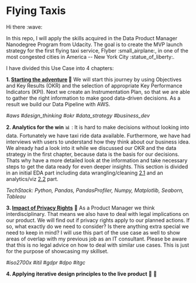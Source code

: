# Flying Taxis

<p> Hi there :wave: </p>
In this repo, I will apply the skills acquired in the Data Product Manager Nanodegree Program from Udacity. The goal is to create the MVP launch strategy for the first flying taxi service, Flyber :small_airplane:, in one of the most congested cities in America -- New York City :statue_of_liberty:. 

I have divided this Use Case into 4 chapters:

<b>1. [Starting the adventure](https://github.com/Wahido589/WaRa/blob/25f815c4174436a82882a92500d8468434fd0590/1_Starting_the_adventure.md) </b>:rocket:
We will start this journey by using Objectives and Key Results (OKR) and the selection of appropriate Key Performance Indicators (KPI).
Next we create an Instrumentation Plan, so that we are able to gather the right information to make good data-driven decisions. 
As a result we build our Data Pipeline with AWS. <p><em>#aws #design_thinking #okr #data_strategy #business_dev</em></p>

<b>2. Analytics for the win </b> :bar_chart: :
It is hard to make decisions without looking into data. Fortunately we have taxi ride data available. Furthermore, we have had interviews with users to understand how they think about our business idea. We already had a look into it while we discussed our OKR and the data strategy in the first chapter, because data is the basis for our decisions.
Thats why have a more detailed look at the information and take necessary steps to get the data ready for even deeper insights. This section is divided in an initial EDA part including data wrangling/cleaning [2.1](https://github.com/Wahido589/WaRa/blob/814e76e178c7fc36c167e169336fb925371e180e/2.1_Analytics_for_the_win.ipynb) and an analytics/viz [2.2](path) part. 
<p><em>TechStack: Python, Pandas, PandasProfiler, Numpy, Matplotlib, Seaborn, Tableau</em></p>

<b>3. [Impact of Privacy Rights](https://github.com/Wahido589/WaRa/blob/875bf0b84f3d1bd256f66b8c4fc7dcfb8770656d/3_Impact_of_privacy_rights.md)</b> :orange_book: 
As a Product Manager we think interdisciplinary. That means we also have to deal with legal implications on our product. 
We will find out if privacy rights apply to our planned actions. If so, what exactly do we need to consider? Is there 
anything extra special we need to keep in mind? I will use this part of the use case as well to show areas of overlap
with my previous job as an IT consultant. Please be aware that this is no legal advice on how to deal with similar use cases. 
This is just for the purpose of showcasing my skillset. <p><em>#iso2700x #itil #gdpr #dpo #itgc</p></em>

<b>4. Applying iterative design principles to the live product</b> :arrows_counterclockwise:
🚧
